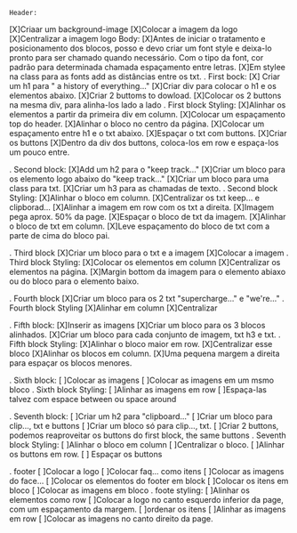     Header:
[X]Criaar um background-image
[X]Colocar a imagem da logo
[X]Centralizar a imagem logo
    Body:
[X]Antes de iniciar o tratamento e posicionamento dos blocos, posso e devo criar um font style e deixa-lo pronto para ser chamado quando necessário. Com o tipo da font, cor padrão para determinada chamada espaçamento entre letras.
[X]Em stylee na class para as fonts add as distâncias entre os txt.
. First bock:
[X] Criar um h1 para " a history of everything..."
[X]Criar div para colocar o h1 e os elementos abaixo.
[X]Criar 2 buttoms to dowload.
[X]Colocar os 2 buttons na mesma div, para alinha-los lado a lado
. First block Styling:
[X]Alinhar os elementos a partir da primeira div em column.
[X]Colocar um espaçamento top do header.
[X]Alinhar o bloco no centro da página.
[X]Colocar um espaçamento entre h1 e o txt abaixo.
[X]Espaçar o txt com buttons.
[X]Criar os buttons
[X]Dentro da div dos buttons, coloca-los em row e espaça-los um pouco entre.

. Second block:
[X]Add um h2 para o "keep track..."
[X]Criar um bloco para os elemento logo abaixo do "keep track..."
[X]Criar um bloco para uma class para txt.
[X]Criar um h3 para as chamadas de texto.
. Second block Styling:
[X]Alinhar o bloco em column.
[X]Centralizar os txt keep... e clipborad...
[X]Alinhar a imagem em row com os txt a direita.
[X]Imagem pega aprox. 50% da page.
[X]Espaçar o bloco de txt da imagem.
[X]Alinhar o bloco de txt em column.
[X]Leve espaçamento do bloco de txt com a parte de cima do bloco pai.

. Third block
[X]Criar um bloco para o txt e a imagem
[X]Colocar a imagem
. Third block Styling:
[X]Colocar os elementos em column
[X]Centralizar os elementos na página.
[X]Margin bottom da imagem para o elemento abiaxo ou do bloco para o elemento baixo.

. Fourth block
[X]Criar um bloco para os 2 txt "supercharge..." e "we're..."
. Fourth block Styling
[X]Alinhar em column
[X]Centralizar

. Fifth block:
[X]Inserir as imagens
[X]Criar um bloco para os 3 blocos alinhados.
[X]Criar um bloco para cada conjunto de imagem, txt h3 e txt.
. Fifth block Styling:
[X]Alinhar o bloco maior em row.
[X]Centralizar esse bloco
[X]Alinhar os blocos em column.
[X]Uma pequena margem a direita para espaçar os blocos menores.

. Sixth block:
[ ]Colocar as imagens
[ ]Colocar as imagens em um msmo bloco
. Sixth block Styling:
[ ]Alinhar as imagens em row
[ ]Espaça-las talvez com espace between ou space around

. Seventh block:
[ ]Criar um h2 para "clipboard..."
[ ]Criar um bloco para clip..., txt e buttons
[ ]Criar um bloco só para clip..., txt.
[ ]Criar 2 buttons, podemos reaproveitar os buttons do first block, the same buttons
. Seventh block Styling:
[ ]Alinhar o bloco em column
[ ]Centralizar o bloco.
[ ]Alinhar os buttons em row.
[ ] Espaçar os buttons

. footer
[ ]Colocar a logo
[ ]Colocar faq... como itens
[ ]Colocar as imagens do face...
[ ]Colocar os elementos do footer em block
[ ]Colocar os itens em bloco
[ ]Colocar as imagens em bloco
. foote styling:
[ ]Alinhar os elementos como row
[ ]Colocar a logo no canto esquerdo inferior da page, com um espaçamento da margem.
[ ]ordenar os itens
[ ]Alinhar as imagens em row
[ ]Colocar as imagens no canto direito da page.